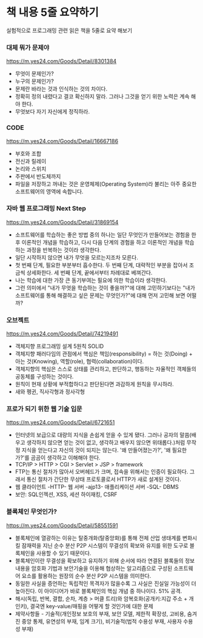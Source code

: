 # 책 내용 5줄 요약하기

실험적으로 프로그래밍 관련 읽은 책을 5줄로 요약 해보기

### 대체 뭐가 문제야
<https://m.yes24.com/Goods/Detail/8301384>
- 무엇이 문제인가?
- 누구의 문제인가?
- 문제란 바라는 것과 인식하는 것의 차이다.
- 정확히 정의 내렸다고 결코 확신하지 말라. 그러나 그것을 얻기 위한 노력은 계속 해야 한다.
- 무엇보다 자기 자신에게 정직하라.

### CODE
<https://m.yes24.com/Goods/Detail/16667186>
- 부호와 조합
- 전신과 릴레이
- 논리와 스위치
- 주판에서 반도체까지
- 파일을 저장하고 꺼내는 것은 운영체제(Operating System)라 불리는 아주 중요한 소프트웨어의 영역에 속합니다.

### 자바 웹 프로그래밍 Next Step
<https://m.yes24.com/Goods/Detail/31869154>
- 소프트웨어를 학습하는 좋은 방법 중의 하나는 일단 무엇인가 만들어보는 경험을 한 후 이론적인 개념을 학습하고, 다시 다음 단계의 경험을 하고 이론적인 개념을 학습하는 과정을 반복하는 것이라 생각한다.
- 일단 시작하지 않으면 내가 무엇을 모르는지조차 모른다.
- 첫 번째 단계, 필요한 부분부터 흡수한다. 두 번째 단계, 대략적인 부분을 잡아서 조금씩 상세화한다. 세 번째 단계, 끝에서부터 차례대로 베껴간다.
- 나는 학습에 대한 가장 큰 동기부여는 필요에 의한 학습이라 생각한다.
- 그런 의미에서 "내가 무엇을 학습하는 것이 좋을까?"에 대해 고민하기보다는 "내가 소프트웨어를 통해 해결하고 싶은 문제는 무엇인가?"에 대해 먼저 고민해 보면 어떨까?

### 오브젝트
<https://m.yes24.com/Goods/Detail/74219491>
- 객체지향 프로그래밍 설계 5원칙 SOLID
- 객체지향 패러다임의 관점에서 핵심은 책임(responsibility) = 하는 것(Doing) + 아는 것(Knowing), 역할(role), 협력(collaboration)이다.
- 객체지향의 핵심은 스스로 상태를 관리하고, 판단하고, 행동하는 자율적인 객체들의 공동체를 구성하는 것이다.
- 원칙이 현재 상황에 부적합하다고 판단된다면 과감하게 원칙을 무시하라.
- 새와 펭귄, 직사각형과 정사각형

### 프로가 되기 위한 웹 기술 입문
<https://m.yes24.com/Goods/Detail/6721651>
- 인터넷의 보급으로 대량의 지식을 손쉽게 얻을 수 있게 됐다. 그러나 공자의 말씀(배우고 생각하지 않으면 얻는 것이 없고, 생각하고 배우지 않으면 위태롭다.)처럼 무작정 지식을 얻는다고 자신의 것이 되지는 않는다. '왜 만들어졌는가?', '왜 필요한가?'를 곰곰이 생각하고 이해해야 한다. 
- TCP/IP > HTTP > CGI > Servlet > JSP > framework
- FTP는 통신 절차가 많아서 오버헤드가 크며, 접속을 위해서는 인증이 필요하다. 그래서 통신 절차가 간단한 무상태 프로토콜로서 HTTP가 새로 설계된 것이다.
- 웹 클라이언트 -HTTP- 웹 서버 -ajp13- 애플리케이션 서버 -SQL- DBMS
- 보안: SQL인젝션, XSS, 세션 하이재킹, CSRF

### 블록체인 무엇인가?
<https://m.yes24.com/Goods/Detail/58551591>
- 블록체인에 열광하는 이유는 탈중개화(탈중앙화)를 통해 전체 산업 생태계를 변화시킬 잠재력을 지닌 순수 분산 P2P 시스템이 무결성의 확보와 유지를 위한 도구로 블록체인을 사용할 수 있기 때문이다.
- 블록체인이란 무결성을 확보하고 유지하기 위해 순서에 따라 연결된 블록들의 정보 내용을 암호화 기법과 보안기술을 이용해 협상하는 알고리즘으로 구성된 소프트웨어 요소를 활용하는 원장의 순수 분산 P2P 시스템을 의미한다.
- 동일한 사실을 증언하는 독립적인 목격자가 많을수록 그 사실은 진실일 가능성이 더 높아진다. 이 아이디어가 바로 블록체인의 핵심 개념 중 하나이다. 51% 공격.
- 해시(독립, 반복, 결합, 순차, 계층 > 머클 트리)와 암복호화(공개키:지갑 주소 + 개인키), 결국엔 key-value/매핑을 어떻게 할 것인가에 대한 문제
- 제약사항들 - 기술적(개인정보 보호의 부재, 보안 모델, 제한적 확장성, 고비용, 숨겨진 중앙 통제, 유연성의 부재, 임계 크기), 비기술적(법적 수용성 부재, 사용자 수용성 부재)